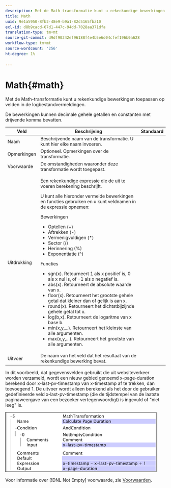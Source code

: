 ```yaml
---
description: Met de Math-transformatie kunt u rekenkundige bewerkingen toepassen op velden in de logbestandvermeldingen.
title: Math
uuid: 9e1a5950-8fb2-48e9-b9a1-82c5165fba10
exl-id: d8b9cacd-67d1-447c-94dd-7028aa371dfa
translation-type: tm+mt
source-git-commit: d9df90242ef96188f4e4b5e6d04cfef196b0a628
workflow-type: tm+mt
source-wordcount: '256'
ht-degree: 1%

---
```


# Math{#math}

Met de Math-transformatie kunt u rekenkundige bewerkingen toepassen op velden in de logbestandvermeldingen.

De bewerkingen kunnen decimale gehele getallen en constanten met drijvende komma bevatten.

<table id="table_FDF3DDF1960E43E391A67C9DC2A0E302"> 
 <thead> 
  <tr> 
   <th colname="col1" class="entry"> Veld </th> 
   <th colname="col2" class="entry"> Beschrijving </th> 
   <th colname="col3" class="entry"> Standaard </th> 
  </tr> 
 </thead>
 <tbody> 
  <tr> 
   <td colname="col1"> Naam </td> 
   <td colname="col2"> Beschrijvende naam van de transformatie. U kunt hier elke naam invoeren. </td> 
   <td colname="col3"></td> 
  </tr> 
  <tr> 
   <td colname="col1"> Opmerkingen </td> 
   <td colname="col2"> Optioneel. Opmerkingen over de transformatie. </td> 
   <td colname="col3"></td> 
  </tr> 
  <tr> 
   <td colname="col1"> Voorwaarde </td> 
   <td colname="col2"> De omstandigheden waaronder deze transformatie wordt toegepast. </td> 
   <td colname="col3"></td> 
  </tr> 
  <tr> 
   <td colname="col1"> Uitdrukking </td> 
   <td colname="col2"> <p>Een rekenkundige expressie die de uit te voeren berekening beschrijft. </p> <p> U kunt alle hieronder vermelde bewerkingen en functies gebruiken en u kunt veldnamen in de expressie opnemen: </p> <p> Bewerkingen 
     <ul id="ul_DB5915FADA0A41A3B11F1F48615F40A9">
      <li id="li_CA9EA97243F04760A81313C17EE057B3"> Optellen (+) </li>
      <li id="li_908A272EBA2340098C20F22AA8D9ED26"> Aftrekken (-) </li>
      <li id="li_C62257FF3AAB436D9148BBEA441621D7"> Vermenigvuldigen (*) </li>
      <li id="li_B5A9EAB3E49D4CB9A297172199F23542"> Sector (/) </li>
      <li id="li_D2D2B51DB2C8412A9B6F9D5F3CC03F8A"> Herinnering (%) </li>
      <li id="li_07E7E368FFD2437A852B785E159848E5"> Exponentiatie (^) </li>
     </ul></p> <p>Functies 
     <ul id="ul_E335AE8D684340AA998C4A2633FFDEE1">
      <li id="li_E036FF0B5DF244DDBFEDA9BFEDC62251"> sgn(x). Retourneert 1 als x positief is, 0 als x nul is, of -1 als x negatief is. </li>
      <li id="li_90CD8899DDC14778A95930C2768C82BC"> abs(x). Retourneert de absolute waarde van x. </li>
      <li id="li_F4AF23F343F74BD88B7166B1C2BB065E"> floor(x). Retourneert het grootste gehele getal dat kleiner dan of gelijk is aan x. </li>
      <li id="li_A31379A3659240C3A629BFAF19A6DDF1"> round(x). Retourneert het dichtstbijzijnde gehele getal tot x. </li>
      <li id="li_9C0A0F3A4A304026B543F2A64B98B922"> log(b,x). Retourneert de logaritme van x base b. </li>
      <li id="li_124D62C2CA5A42CBBCC5DB18FAA8920E"> min(x,y,...). Retourneert het kleinste van alle argumenten. </li>
      <li id="li_3B7B9FC1C0BF4E7688F9F49130B97B7F"> max(x,y,...). Retourneert het grootste van alle argumenten. </li>
     </ul></p> </td> 
   <td colname="col3"></td> 
  </tr> 
  <tr> 
   <td colname="col1"> Uitvoer </td> 
   <td colname="col2"> De naam van het veld dat het resultaat van de rekenkundige bewerking bevat. </td> 
   <td colname="col3"></td> 
  </tr> 
 </tbody> 
</table>

In dit voorbeeld, dat gegevensvelden gebruikt die uit websiteverkeer worden verzameld, wordt een nieuw gebied genoemd x-page-duration berekend door x-last-pv-timestamp van x-timestamp af te trekken, dan toevoegend 1. De uitvoer wordt alleen berekend als het door de gebruiker gedefinieerde veld x-last-pv-timestamp (die de tijdstempel van de laatste paginaweergave van een bezoeker vertegenwoordigt) is ingevuld of &quot;niet leeg&quot; is.

![](assets/cfg_TransformationType_Math.png)

Voor informatie over [!DNL Not Empty] voorwaarde, zie [Voorwaarden](../../../../../home/c-dataset-const-proc/c-conditions/c-abt-cond.md).
